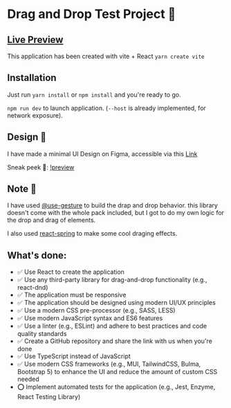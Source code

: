 # Drag and Drop Test Project 🚀

## [Live Preview](https://feat-addpreviewimage--scintillating-parfait-66f416.netlify.app/)


This application has been created with vite + React `yarn create vite`

## Installation 

Just run `yarn install` or `npm install` and you're ready to go.

`npm run dev` to launch application. (`--host` is already implemented, for network exposure).

## Design 🎨

I have made a minimal UI Design on Figma, accessible via this [Link](https://www.figma.com/file/sUHnXCQlkymi132bZVVhXD/Drag-N-Drop-UI?type=design&node-id=0-1&mode=design)

Sneak peek 👀:
[!preview](https://prnt.sc/-PazICt4w0Mo)

## Note 👋

I have used [@use-gesture](https://use-gesture.netlify.app/) to build the drap and drop behavior. this library doesn't come with the whole pack included, but I got to do my own logic for the drop and drag of elements.

I also used [react-spring](https://github.com/pmndrs/react-spring) to make some cool draging effects.

## What's done:

- ✅ Use React to create the application
- ✅ Use any third-party library for drag-and-drop functionality (e.g., react-dnd)
- ✅ The application must be responsive
- ✅ The application should be designed using modern UI/UX principles
- ✅ Use a modern CSS pre-processor (e.g., SASS, LESS)
- ✅ Use modern JavaScript syntax and ES6 features
- ✅ Use a linter (e.g., ESLint) and adhere to best practices and code quality standards
- ✅ Create a GitHub repository and share the link with us when you're done
- ✅ Use TypeScript instead of JavaScript
- ✅ Use modern CSS frameworks (e.g., MUI, TailwindCSS, Bulma, Bootstrap 5) to enhance the UI and reduce the amount of custom CSS needed
- ⭕ Implement automated tests for the application (e.g., Jest, Enzyme, React Testing
Library)